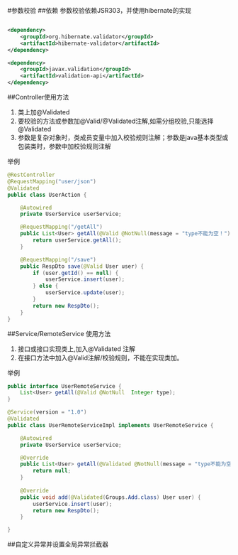 #参数校验
##依赖
参数校验依赖JSR303，并使用hibernate的实现
```xml

<dependency>
    <groupId>org.hibernate.validator</groupId>
    <artifactId>hibernate-validator</artifactId>
</dependency>

<dependency>
    <groupId>javax.validation</groupId>
    <artifactId>validation-api</artifactId>
</dependency>
```

##Controller使用方法

1. 类上加@Validated
2. 要校验的方法或参数加@Valid/@Validated注解,如需分组校验,只能选择@Validated
3. 参数是复杂对象时，类成员变量中加入校验规则注解；参数是java基本类型或包装类时，参数中加校验规则注解

举例
```java
@RestController
@RequestMapping("user/json")
@Validated
public class UserAction {

    @Autowired
    private UserService userService;

    @RequestMapping("/getAll")
    public List<User> getAll(@Valid @NotNull(message = "type不能为空！") Integer type) {
        return userService.getAll();
    }

    @RequestMapping("/save")
    public RespDto save(@Valid User user) {
        if (user.getId() == null) {
            userService.insert(user);
        } else {
            userService.update(user);
        }
        return new RespDto();
    }
}

```

##Service/RemoteService 使用方法
1. 接口或接口实现类上,加入@Validated 注解
2. 在接口方法中加入@Valid注解/校验规则，不能在实现类加。

举例
```java
public interface UserRemoteService {
    List<User> getAll(@Valid @NotNull  Integer type);
}

@Service(version = "1.0")
@Validated
public class UserRemoteServiceImpl implements UserRemoteService {

    @Autowired
    private UserService userService;

    @Override
    public List<User> getAll(@Validated @NotNull(message = "type不能为空！") Integer type) {
        return null;
    }
    
    @Override
    public void add(@Validated(Groups.Add.class) User user) {
        userService.insert(user);
        return new RespDto();
    }

}

```

##自定义异常并设置全局异常拦截器



